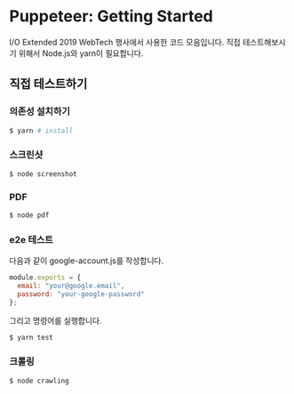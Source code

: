 # Puppeteer: Getting Started

I/O Extended 2019 WebTech 행사에서 사용한 코드 모음입니다.
직접 테스트해보시기 위해서 Node.js와 yarn이 필요합니다.

## 직접 테스트하기

### 의존성 설치하기

```sh
$ yarn # install
```

### 스크린샷

```sh
$ node screenshot
```

### PDF

```sh
$ node pdf
```

### e2e 테스트

다음과 같이 google-account.js를 작성합니다.

```js
module.exports = {
  email: "your@google.email",
  password: "your-google-password"
};
```

그리고 명령어를 실행합니다.

```sh
$ yarn test
```

### 크롤링

```sh
$ node crawling
```
